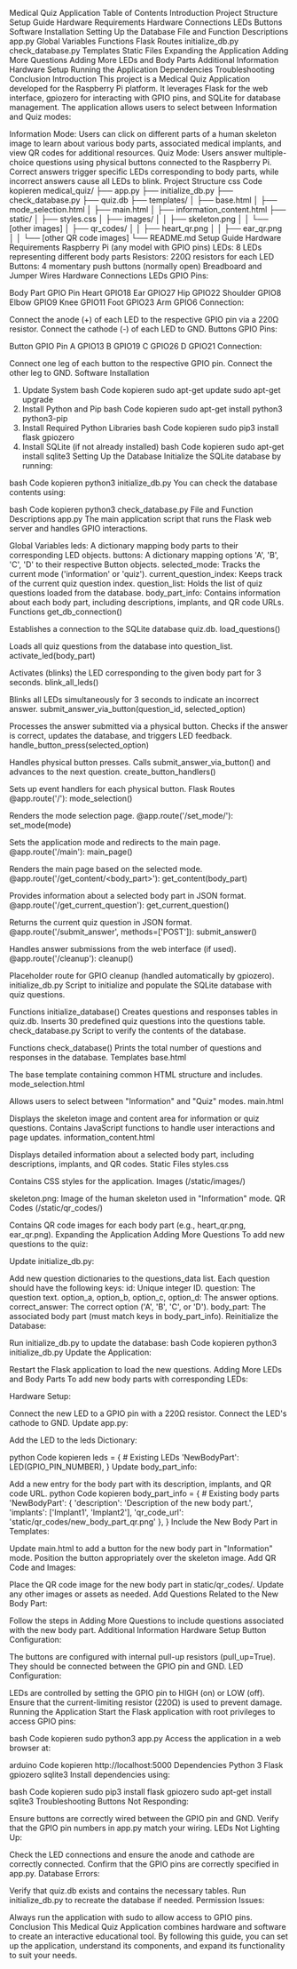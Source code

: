 Medical Quiz Application
Table of Contents
Introduction
Project Structure
Setup Guide
Hardware Requirements
Hardware Connections
LEDs
Buttons
Software Installation
Setting Up the Database
File and Function Descriptions
app.py
Global Variables
Functions
Flask Routes
initialize_db.py
check_database.py
Templates
Static Files
Expanding the Application
Adding More Questions
Adding More LEDs and Body Parts
Additional Information
Hardware Setup
Running the Application
Dependencies
Troubleshooting
Conclusion
Introduction
This project is a Medical Quiz Application developed for the Raspberry Pi platform. It leverages Flask for the web interface, gpiozero for interacting with GPIO pins, and SQLite for database management. The application allows users to select between Information and Quiz modes:

Information Mode: Users can click on different parts of a human skeleton image to learn about various body parts, associated medical implants, and view QR codes for additional resources.
Quiz Mode: Users answer multiple-choice questions using physical buttons connected to the Raspberry Pi. Correct answers trigger specific LEDs corresponding to body parts, while incorrect answers cause all LEDs to blink.
Project Structure
css
Code kopieren
medical_quiz/
├── app.py
├── initialize_db.py
├── check_database.py
├── quiz.db
├── templates/
│   ├── base.html
│   ├── mode_selection.html
│   ├── main.html
│   ├── information_content.html
├── static/
│   ├── styles.css
│   ├── images/
│   │   ├── skeleton.png
│   │   └── [other images]
│   ├── qr_codes/
│   │   ├── heart_qr.png
│   │   ├── ear_qr.png
│   │   └── [other QR code images]
└── README.md
Setup Guide
Hardware Requirements
Raspberry Pi (any model with GPIO pins)
LEDs: 8 LEDs representing different body parts
Resistors: 220Ω resistors for each LED
Buttons: 4 momentary push buttons (normally open)
Breadboard and Jumper Wires
Hardware Connections
LEDs
GPIO Pins:

Body Part	GPIO Pin
Heart	GPIO18
Ear	GPIO27
Hip	GPIO22
Shoulder	GPIO8
Elbow	GPIO9
Knee	GPIO11
Foot	GPIO23
Arm	GPIO6
Connection:

Connect the anode (+) of each LED to the respective GPIO pin via a 220Ω resistor.
Connect the cathode (-) of each LED to GND.
Buttons
GPIO Pins:

Button	GPIO Pin
A	GPIO13
B	GPIO19
C	GPIO26
D	GPIO21
Connection:

Connect one leg of each button to the respective GPIO pin.
Connect the other leg to GND.
Software Installation
1. Update System
bash
Code kopieren
sudo apt-get update
sudo apt-get upgrade
2. Install Python and Pip
bash
Code kopieren
sudo apt-get install python3 python3-pip
3. Install Required Python Libraries
bash
Code kopieren
sudo pip3 install flask gpiozero
4. Install SQLite (if not already installed)
bash
Code kopieren
sudo apt-get install sqlite3
Setting Up the Database
Initialize the SQLite database by running:

bash
Code kopieren
python3 initialize_db.py
You can check the database contents using:

bash
Code kopieren
python3 check_database.py
File and Function Descriptions
app.py
The main application script that runs the Flask web server and handles GPIO interactions.

Global Variables
leds: A dictionary mapping body parts to their corresponding LED objects.
buttons: A dictionary mapping options 'A', 'B', 'C', 'D' to their respective Button objects.
selected_mode: Tracks the current mode ('information' or 'quiz').
current_question_index: Keeps track of the current quiz question index.
question_list: Holds the list of quiz questions loaded from the database.
body_part_info: Contains information about each body part, including descriptions, implants, and QR code URLs.
Functions
get_db_connection()

Establishes a connection to the SQLite database quiz.db.
load_questions()

Loads all quiz questions from the database into question_list.
activate_led(body_part)

Activates (blinks) the LED corresponding to the given body part for 3 seconds.
blink_all_leds()

Blinks all LEDs simultaneously for 3 seconds to indicate an incorrect answer.
submit_answer_via_button(question_id, selected_option)

Processes the answer submitted via a physical button.
Checks if the answer is correct, updates the database, and triggers LED feedback.
handle_button_press(selected_option)

Handles physical button presses.
Calls submit_answer_via_button() and advances to the next question.
create_button_handlers()

Sets up event handlers for each physical button.
Flask Routes
@app.route('/'): mode_selection()

Renders the mode selection page.
@app.route('/set_mode/<mode>'): set_mode(mode)

Sets the application mode and redirects to the main page.
@app.route('/main'): main_page()

Renders the main page based on the selected mode.
@app.route('/get_content/<body_part>'): get_content(body_part)

Provides information about a selected body part in JSON format.
@app.route('/get_current_question'): get_current_question()

Returns the current quiz question in JSON format.
@app.route('/submit_answer', methods=['POST']): submit_answer()

Handles answer submissions from the web interface (if used).
@app.route('/cleanup'): cleanup()

Placeholder route for GPIO cleanup (handled automatically by gpiozero).
initialize_db.py
Script to initialize and populate the SQLite database with quiz questions.

Functions
initialize_database()
Creates questions and responses tables in quiz.db.
Inserts 30 predefined quiz questions into the questions table.
check_database.py
Script to verify the contents of the database.

Functions
check_database()
Prints the total number of questions and responses in the database.
Templates
base.html

The base template containing common HTML structure and includes.
mode_selection.html

Allows users to select between "Information" and "Quiz" modes.
main.html

Displays the skeleton image and content area for information or quiz questions.
Contains JavaScript functions to handle user interactions and page updates.
information_content.html

Displays detailed information about a selected body part, including descriptions, implants, and QR codes.
Static Files
styles.css

Contains CSS styles for the application.
Images (/static/images/)

skeleton.png: Image of the human skeleton used in "Information" mode.
QR Codes (/static/qr_codes/)

Contains QR code images for each body part (e.g., heart_qr.png, ear_qr.png).
Expanding the Application
Adding More Questions
To add new questions to the quiz:

Update initialize_db.py:

Add new question dictionaries to the questions_data list.
Each question should have the following keys:
id: Unique integer ID.
question: The question text.
option_a, option_b, option_c, option_d: The answer options.
correct_answer: The correct option ('A', 'B', 'C', or 'D').
body_part: The associated body part (must match keys in body_part_info).
Reinitialize the Database:

Run initialize_db.py to update the database:
bash
Code kopieren
python3 initialize_db.py
Update the Application:

Restart the Flask application to load the new questions.
Adding More LEDs and Body Parts
To add new body parts with corresponding LEDs:

Hardware Setup:

Connect the new LED to a GPIO pin with a 220Ω resistor.
Connect the LED's cathode to GND.
Update app.py:

Add the LED to the leds Dictionary:

python
Code kopieren
leds = {
    # Existing LEDs
    'NewBodyPart': LED(GPIO_PIN_NUMBER),
}
Update body_part_info:

Add a new entry for the body part with its description, implants, and QR code URL.
python
Code kopieren
body_part_info = {
    # Existing body parts
    'NewBodyPart': {
        'description': 'Description of the new body part.',
        'implants': ['Implant1', 'Implant2'],
        'qr_code_url': 'static/qr_codes/new_body_part_qr.png'
    },
}
Include the New Body Part in Templates:

Update main.html to add a button for the new body part in "Information" mode.
Position the button appropriately over the skeleton image.
Add QR Code and Images:

Place the QR code image for the new body part in static/qr_codes/.
Update any other images or assets as needed.
Add Questions Related to the New Body Part:

Follow the steps in Adding More Questions to include questions associated with the new body part.
Additional Information
Hardware Setup
Button Configuration:

The buttons are configured with internal pull-up resistors (pull_up=True).
They should be connected between the GPIO pin and GND.
LED Configuration:

LEDs are controlled by setting the GPIO pin to HIGH (on) or LOW (off).
Ensure that the current-limiting resistor (220Ω) is used to prevent damage.
Running the Application
Start the Flask application with root privileges to access GPIO pins:

bash
Code kopieren
sudo python3 app.py
Access the application in a web browser at:

arduino
Code kopieren
http://localhost:5000
Dependencies
Python 3
Flask
gpiozero
sqlite3
Install dependencies using:

bash
Code kopieren
sudo pip3 install flask gpiozero
sudo apt-get install sqlite3
Troubleshooting
Buttons Not Responding:

Ensure buttons are correctly wired between the GPIO pin and GND.
Verify that the GPIO pin numbers in app.py match your wiring.
LEDs Not Lighting Up:

Check the LED connections and ensure the anode and cathode are correctly connected.
Confirm that the GPIO pins are correctly specified in app.py.
Database Errors:

Verify that quiz.db exists and contains the necessary tables.
Run initialize_db.py to recreate the database if needed.
Permission Issues:

Always run the application with sudo to allow access to GPIO pins.
Conclusion
This Medical Quiz Application combines hardware and software to create an interactive educational tool. By following this guide, you can set up the application, understand its components, and expand its functionality to suit your needs.
